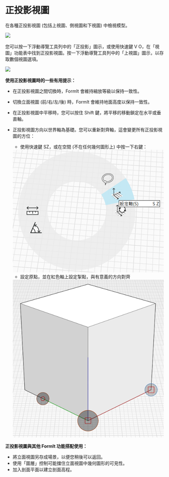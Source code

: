 # 正投影視圖

在各種正投影視圖 (包括上視圖、側視圖和下視圖) 中檢視模型。

![](../.gitbook/assets/infotainment\_2016\_product\_02.png)

您可以按一下浮動導覽工具列中的「正投影」圖示，或使用快速鍵 V O，在「視圖」功能表中找到正投影視圖。按一下浮動導覽工具列中的「上視圖」圖示，以存取數個視圖選項。

![](../.gitbook/assets/floating-nav\_flyout-v2.png)

**使用正投影視圖時的一些有用提示：**

* 在正投影視圖之間切換時，FormIt 會維持縮放等級以保持一致性。
* 切換立面視圖 (前/右/左/後) 時，FormIt 會維持地面高度以保持一致性。
* 在正投影視圖中平移時，您可以按住 Shift 鍵，將平移的移動鎖定在水平或垂直軸。
*   正投影視圖方向以世界軸為基礎。您可以重新對齊軸，這會變更所有正投影視圖的方位：

    * 使用快速鍵 SZ，或在空間 (不在任何幾何圖形上) 中按一下右鍵：

    <img src="../.gitbook/assets/set-axes_context.PNG" alt="" data-size="original">

    * 設定原點，並在紅色軸上設定掣點，與有意義的方向對齊

    <img src="../.gitbook/assets/set-axes.PNG" alt="" data-size="original">

**正投影視圖與其他 FormIt 功能搭配使用：**

* 將立面視圖另存成場景，以便您稍後可以返回。
* 使用「圖層」控制可能擋住立面視圖中幾何圖形的可見性。
* 加入剖面平面以建立剖面高程。
